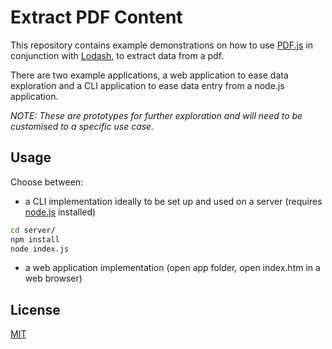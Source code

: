 # Extract PDF Content

This repository contains example demonstrations on how to use [PDF.js](https://mozilla.github.io/pdf.js/) in conjunction with [Lodash](https://lodash.com/), to extract data from a pdf.

There are two example applications, a web application to ease data exploration and a CLI application to ease data entry from a node.js application.


_NOTE: These are prototypes for further exploration and will need to be customised to a specific use case._


## Usage

Choose between: 

- a CLI implementation ideally to be set up and used on a server (requires [node.js](https://nodejs.org) installed)

```bash
cd server/
npm install
node index.js
```
- a web application implementation (open app folder, open index.htm in a web browser)


## License
[MIT](https://choosealicense.com/licenses/mit/)
